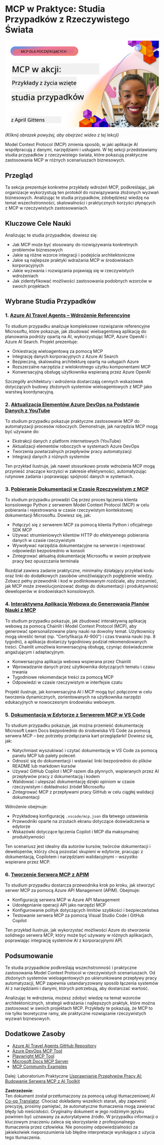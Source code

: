 <!--
CO_OP_TRANSLATOR_METADATA:
{
  "original_hash": "61a160248efabe92b09d7b08293d17db",
  "translation_date": "2025-07-29T01:32:53+00:00",
  "source_file": "09-CaseStudy/README.md",
  "language_code": "pl"
}
-->
# MCP w Praktyce: Studia Przypadków z Rzeczywistego Świata

[![MCP w Praktyce: Studia Przypadków z Rzeczywistego Świata](../../../translated_images/10.3262cc80b4de5071fde8ba74c5c5d6738a0a9f398dcc0423f0210f632e2238b8.pl.png)](https://youtu.be/IxshWb2Az5w)

_(Kliknij obrazek powyżej, aby obejrzeć wideo z tej lekcji)_

Model Context Protocol (MCP) zmienia sposób, w jaki aplikacje AI współpracują z danymi, narzędziami i usługami. W tej sekcji przedstawiamy studia przypadków z rzeczywistego świata, które pokazują praktyczne zastosowania MCP w różnych scenariuszach biznesowych.

## Przegląd

Ta sekcja prezentuje konkretne przykłady wdrożeń MCP, podkreślając, jak organizacje wykorzystują ten protokół do rozwiązywania złożonych wyzwań biznesowych. Analizując te studia przypadków, zdobędziesz wiedzę na temat wszechstronności, skalowalności i praktycznych korzyści płynących z MCP w rzeczywistych zastosowaniach.

## Kluczowe Cele Nauki

Analizując te studia przypadków, dowiesz się:

- Jak MCP może być stosowany do rozwiązywania konkretnych problemów biznesowych
- Jakie są różne wzorce integracji i podejścia architektoniczne
- Jakie są najlepsze praktyki wdrażania MCP w środowiskach korporacyjnych
- Jakie wyzwania i rozwiązania pojawiają się w rzeczywistych wdrożeniach
- Jak zidentyfikować możliwości zastosowania podobnych wzorców w swoich projektach

## Wybrane Studia Przypadków

### 1. [Azure AI Travel Agents – Wdrożenie Referencyjne](./travelagentsample.md)

To studium przypadku analizuje kompleksowe rozwiązanie referencyjne Microsoftu, które pokazuje, jak zbudować wieloagentową aplikację do planowania podróży opartą na AI, wykorzystując MCP, Azure OpenAI i Azure AI Search. Projekt prezentuje:

- Orkiestrację wieloagentową za pomocą MCP
- Integrację danych korporacyjnych z Azure AI Search
- Bezpieczną, skalowalną architekturę opartą na usługach Azure
- Rozszerzalne narzędzia z wielokrotnego użytku komponentami MCP
- Konwersacyjną obsługę użytkownika wspieraną przez Azure OpenAI

Szczegóły architektury i wdrożenia dostarczają cennych wskazówek dotyczących budowy złożonych systemów wieloagentowych z MCP jako warstwą koordynacyjną.

### 2. [Aktualizacja Elementów Azure DevOps na Podstawie Danych z YouTube](./UpdateADOItemsFromYT.md)

To studium przypadku pokazuje praktyczne zastosowanie MCP do automatyzacji procesów roboczych. Demonstruje, jak narzędzia MCP mogą być używane do:

- Ekstrakcji danych z platform internetowych (YouTube)
- Aktualizacji elementów roboczych w systemach Azure DevOps
- Tworzenia powtarzalnych przepływów pracy automatyzacji
- Integracji danych z różnych systemów

Ten przykład ilustruje, jak nawet stosunkowo proste wdrożenia MCP mogą przynieść znaczące korzyści w zakresie efektywności, automatyzując rutynowe zadania i poprawiając spójność danych w systemach.

### 3. [Pobieranie Dokumentacji w Czasie Rzeczywistym z MCP](./docs-mcp/README.md)

To studium przypadku prowadzi Cię przez proces łączenia klienta konsolowego Python z serwerem Model Context Protocol (MCP) w celu pobierania i rejestrowania w czasie rzeczywistym kontekstowej dokumentacji Microsoftu. Dowiesz się, jak:

- Połączyć się z serwerem MCP za pomocą klienta Python i oficjalnego SDK MCP
- Używać strumieniowych klientów HTTP do efektywnego pobierania danych w czasie rzeczywistym
- Wywoływać narzędzia dokumentacyjne na serwerze i rejestrować odpowiedzi bezpośrednio w konsoli
- Zintegrować aktualną dokumentację Microsoftu w swoim przepływie pracy bez opuszczania terminala

Rozdział zawiera zadanie praktyczne, minimalny działający przykład kodu oraz linki do dodatkowych zasobów umożliwiających pogłębienie wiedzy. Zobacz pełny przewodnik i kod w podlinkowanym rozdziale, aby zrozumieć, jak MCP może zrewolucjonizować dostęp do dokumentacji i produktywność deweloperów w środowiskach konsolowych.

### 4. [Interaktywna Aplikacja Webowa do Generowania Planów Nauki z MCP](./docs-mcp/README.md)

To studium przypadku pokazuje, jak zbudować interaktywną aplikację webową za pomocą Chainlit i Model Context Protocol (MCP), aby generować spersonalizowane plany nauki na dowolny temat. Użytkownicy mogą określić temat (np. "Certyfikacja AI-900") i czas trwania nauki (np. 8 tygodni), a aplikacja dostarczy tygodniowy podział rekomendowanych treści. Chainlit umożliwia konwersacyjną obsługę, czyniąc doświadczenie angażującym i adaptacyjnym.

- Konwersacyjna aplikacja webowa wspierana przez Chainlit
- Wprowadzanie danych przez użytkownika dotyczących tematu i czasu trwania
- Tygodniowe rekomendacje treści za pomocą MCP
- Odpowiedzi w czasie rzeczywistym w interfejsie czatu

Projekt ilustruje, jak konwersacyjna AI i MCP mogą być połączone w celu tworzenia dynamicznych, zorientowanych na użytkownika narzędzi edukacyjnych w nowoczesnym środowisku webowym.

### 5. [Dokumentacja w Edytorze z Serwerem MCP w VS Code](./docs-mcp/README.md)

To studium przypadku pokazuje, jak można przenieść dokumentację Microsoft Learn Docs bezpośrednio do środowiska VS Code za pomocą serwera MCP – bez potrzeby przełączania kart przeglądarki! Dowiesz się, jak:

- Natychmiast wyszukiwać i czytać dokumentację w VS Code za pomocą panelu MCP lub palety poleceń
- Odnosić się do dokumentacji i wstawiać linki bezpośrednio do plików README lub markdown kursów
- Używać GitHub Copilot i MCP razem dla płynnych, wspieranych przez AI przepływów pracy z dokumentacją i kodem
- Walidować i ulepszać dokumentację dzięki opiniom w czasie rzeczywistym i dokładności źródeł Microsoftu
- Zintegrować MCP z przepływami pracy GitHub w celu ciągłej walidacji dokumentacji

Wdrożenie obejmuje:

- Przykładową konfigurację `.vscode/mcp.json` dla łatwego ustawienia
- Przewodniki oparte na zrzutach ekranu dotyczące doświadczenia w edytorze
- Wskazówki dotyczące łączenia Copilot i MCP dla maksymalnej produktywności

Ten scenariusz jest idealny dla autorów kursów, twórców dokumentacji i deweloperów, którzy chcą pozostać skupieni w edytorze, pracując z dokumentacją, Copilotem i narzędziami walidacyjnymi – wszystko wspierane przez MCP.

### 6. [Tworzenie Serwera MCP z APIM](./apimsample.md)

To studium przypadku dostarcza przewodnika krok po kroku, jak stworzyć serwer MCP za pomocą Azure API Management (APIM). Obejmuje:

- Konfigurację serwera MCP w Azure API Management
- Udostępnianie operacji API jako narzędzi MCP
- Konfigurowanie polityk dotyczących limitów szybkości i bezpieczeństwa
- Testowanie serwera MCP za pomocą Visual Studio Code i GitHub Copilot

Ten przykład ilustruje, jak wykorzystać możliwości Azure do stworzenia solidnego serwera MCP, który może być używany w różnych aplikacjach, poprawiając integrację systemów AI z korporacyjnymi API.

## Podsumowanie

Te studia przypadków podkreślają wszechstronność i praktyczne zastosowania Model Context Protocol w rzeczywistych scenariuszach. Od złożonych systemów wieloagentowych po ukierunkowane przepływy pracy automatyzacji, MCP zapewnia ustandaryzowany sposób łączenia systemów AI z narzędziami i danymi, których potrzebują, aby dostarczać wartość.

Analizując te wdrożenia, możesz zdobyć wiedzę na temat wzorców architektonicznych, strategii wdrażania i najlepszych praktyk, które można zastosować w swoich projektach MCP. Przykłady te pokazują, że MCP to nie tylko teoretyczne ramy, ale praktyczne rozwiązanie rzeczywistych wyzwań biznesowych.

## Dodatkowe Zasoby

- [Azure AI Travel Agents GitHub Repository](https://github.com/Azure-Samples/azure-ai-travel-agents)
- [Azure DevOps MCP Tool](https://github.com/microsoft/azure-devops-mcp)
- [Playwright MCP Tool](https://github.com/microsoft/playwright-mcp)
- [Microsoft Docs MCP Server](https://github.com/MicrosoftDocs/mcp)
- [MCP Community Examples](https://github.com/microsoft/mcp)

Dalej: Laboratorium Praktyczne [Usprawnianie Przepływów Pracy AI: Budowanie Serwera MCP z AI Toolkit](../10-StreamliningAIWorkflowsBuildingAnMCPServerWithAIToolkit/README.md)

**Zastrzeżenie**:  
Ten dokument został przetłumaczony za pomocą usługi tłumaczeniowej AI [Co-op Translator](https://github.com/Azure/co-op-translator). Chociaż dokładamy wszelkich starań, aby zapewnić precyzję, prosimy pamiętać, że automatyczne tłumaczenia mogą zawierać błędy lub nieścisłości. Oryginalny dokument w jego rodzimym języku powinien być uznawany za autorytatywne źródło. W przypadku informacji o kluczowym znaczeniu zaleca się skorzystanie z profesjonalnego tłumaczenia przez człowieka. Nie ponosimy odpowiedzialności za jakiekolwiek nieporozumienia lub błędne interpretacje wynikające z użycia tego tłumaczenia.